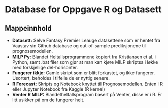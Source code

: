 # Database for Oppgave R og Datasett

## Mappeinnhold
- **Datasett:** Selve Fantasy Premier Leauge datasettene som er hentet fra Vaastav sin Github database og out-of-sample prediksjonene til prognosemodellen.
- **MILP Py:** Blandet Heltallsprogrammene kopiert fra Kristiansen et al. i Python, samt .bat filer som gjør at man kan kjøre MILP skriptsa i løkke med forskjellige del-horisonter.
- **Fungerer ikkje:** Gamle skript som er blitt forkastet, og ikke fungerer. Usortert, beholdes i tilfelle de er nyttig senere.
- **R Forecast:** Skripts og Notebook knyttet til Prognosemodellen. Enten i R eller Jupyter Notebook fra Kaggle (R kernel)
- **Venter R MILP:** Blandetheltallsprogram basert på Venter, disse er i R. Er litt usikker på om de fungerer helt.
